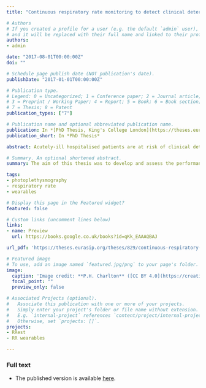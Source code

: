 ```yaml
---
title: "Continuous respiratory rate monitoring to detect clinical deteriorations using wearable sensors"

# Authors
# If you created a profile for a user (e.g. the default `admin` user), write the username (folder name) here 
# and it will be replaced with their full name and linked to their profile.
authors:
- admin

date: "2017-08-01T00:00:00Z"
doi: ""

# Schedule page publish date (NOT publication's date).
publishDate: "2017-01-01T00:00:00Z"

# Publication type.
# Legend: 0 = Uncategorized; 1 = Conference paper; 2 = Journal article;
# 3 = Preprint / Working Paper; 4 = Report; 5 = Book; 6 = Book section;
# 7 = Thesis; 8 = Patent
publication_types: ["7"]

# Publication name and optional abbreviated publication name.
publication: In *[PhD Thesis, King's College London](https://theses.eurasip.org/theses/829/continuous-respiratory-rate-monitoring-to-detect/)*
publication_short: In *PhD Thesis*

abstract: Acutely-ill hospitalised patients are at risk of clinical deteriorations in health leading to adverse events such as cardiac arrests. Deteriorations are currently detected by manually measuring physiological parameters every 4-6 hours. Consequently, deteriorations can remain unrecognised between assessments, delaying clinical intervention. It may be possible to provide earlier detection of deteriorations by using wearable sensors for continuous physiological monitoring. Respiratory rate (RR) is not commonly monitored by wearable sensors, despite being a sensitive marker of deteriorations. This thesis presents investigations to identify an algorithm suitable for estimating RR from two signals commonly acquired by wearable sensors&#58; the electrocardiogram (ECG) and photoplethysmogram (PPG). A suitable algorithm was then used to estimate RRs retrospectively from a physiological dataset acquired from acutely-ill patients to assess the potential utility of wearable sensors for detecting deteriorations. Existing RR algorithms were identified through a systematic review of the literature. A toolbox of RR algorithms was created to facilitate comprehensive assessments of algorithms across multiple datasets. This was used to assess the influence of technical and physiological factors on respiratory signals extracted from the ECG and PPG, providing recommendations for wearable sensor designs for RR estimation. An assessment of 95 RR algorithms using data from healthy and hospitalised patients showed that the algorithms did not perform well enough for use with acutely-ill patients. Therefore, a novel algorithm was designed specifically for use with wearable sensors, providing improved performance. The novel RR algorithm was used to estimate RRs retrospectively from wearable sensor data acquired from 184 patients. The performances of algorithms to detect deteriorations from the resulting wearable sensor data were similar to those used with routinely collected intermittent data, suggesting that it is feasible to use wearable sensors to continuously assess the likelihood of deterioration. However, the false alert rate increased when using wearable sensor data due to the continuous, rather than intermittent, monitoring. Therefore, further work is required to improve algorithms to detect deteriorations from wearable sensor data to provide clinically useful alerts.

# Summary. An optional shortened abstract.
summary: The aim of this thesis was to develop and assess the performance of techniques for continuous RR monitoring using ECG and PPG signals for use in wearable sensors to detect deteriorations.

tags:
- photoplethysmography
- respiratory rate
- wearables

# Display this page in the Featured widget?
featured: false

# Custom links (uncomment lines below)
links:
- name: Preview
  url: https://books.google.co.uk/books?id=qKk_EAAAQBAJ

url_pdf: 'https://theses.eurasip.org/theses/829/continuous-respiratory-rate-monitoring-to-detect/'

# Featured image
# To use, add an image named `featured.jpg/png` to your page's folder. 
image:
  caption: 'Image credit: **P.H. Charlton** ([CC BY 4.0](https://creativecommons.org/licenses/by/4.0/))'
  focal_point: ""
  preview_only: false

# Associated Projects (optional).
#   Associate this publication with one or more of your projects.
#   Simply enter your project's folder or file name without extension.
#   E.g. `internal-project` references `content/project/internal-project/index.md`.
#   Otherwise, set `projects: []`.
projects:
- RRest
- RR wearables

---
```


### Full text

- The published version is available [here](https://theses.eurasip.org/theses/829/continuous-respiratory-rate-monitoring-to-detect/).

